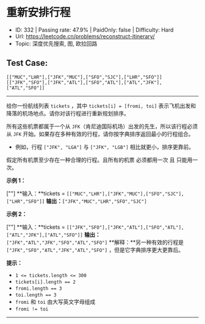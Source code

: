 # 重新安排行程

* ID: 332     | Passing rate: 47.9% | PaidOnly: false  | Difficulty: Hard
* Url: https://leetcode.cn/problems/reconstruct-itinerary/
* Topic: 深度优先搜索, 图, 欧拉回路

## Test Case:

```
[["MUC","LHR"],["JFK","MUC"],["SFO","SJC"],["LHR","SFO"]]
[["JFK","SFO"],["JFK","ATL"],["SFO","ATL"],["ATL","JFK"],["ATL","SFO"]]
```

---

给你一份航线列表 `tickets` ，其中 `tickets[i] = [fromi, toi]`
表示飞机出发和降落的机场地点。请你对该行程进行重新规划排序。

所有这些机票都属于一个从 `JFK`（肯尼迪国际机场）出发的先生，所以该行程必须从
`JFK` 开始。如果存在多种有效的行程，请你按字典排序返回最小的行程组合。

* 例如，行程 `["JFK", "LGA"]` 与 `["JFK", "LGB"]`
  相比就更小，排序更靠前。

假定所有机票至少存在一种合理的行程。且所有的机票 必须都用一次 且 只能用一次。


**示例 1：**

[""]
**输入：**tickets = `[["MUC","LHR"],["JFK","MUC"],["SFO","SJC"],["LHR","SFO"]]`
**输出：**`["JFK","MUC","LHR","SFO","SJC"]`

**示例 2：**

[""]
**输入：**tickets = `[["JFK","SFO"],["JFK","ATL"],["SFO","ATL"],["ATL","JFK"],["ATL","SFO"]]`
**输出：**`["JFK","ATL","JFK","SFO","ATL","SFO"]`
**解释：**另一种有效的行程是 `["JFK","SFO","ATL","JFK","ATL","SFO"]`
，但是它字典排序更大更靠后。


**提示：**

* `1 <= tickets.length <= 300`
* `tickets[i].length == 2`
* `fromi.length == 3`
* `toi.length == 3`
* `fromi` 和 `toi` 由大写英文字母组成
* `fromi != toi`

---
